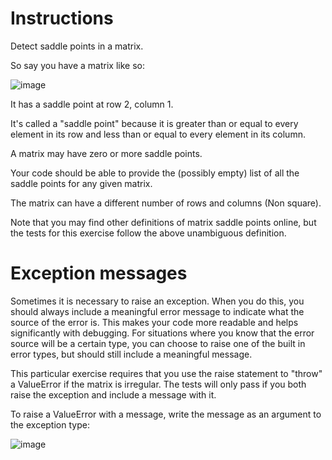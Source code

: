 # Instructions
Detect saddle points in a matrix.

So say you have a matrix like so:

![image](https://user-images.githubusercontent.com/54405665/206939685-c59cd462-189b-438b-b110-843105a741df.png)

It has a saddle point at row 2, column 1.

It's called a "saddle point" because it is greater than or equal to every element in its row and less than or equal to every element in its column.

A matrix may have zero or more saddle points.

Your code should be able to provide the (possibly empty) list of all the saddle points for any given matrix.

The matrix can have a different number of rows and columns (Non square).

Note that you may find other definitions of matrix saddle points online, but the tests for this exercise follow the above unambiguous definition.

# Exception messages
Sometimes it is necessary to raise an exception. When you do this, you should always include a meaningful error message to indicate what the source of the error is. This makes your code more readable and helps significantly with debugging. For situations where you know that the error source will be a certain type, you can choose to raise one of the built in error types, but should still include a meaningful message.

This particular exercise requires that you use the raise statement to "throw" a ValueError if the matrix is irregular. The tests will only pass if you both raise the exception and include a message with it.

To raise a ValueError with a message, write the message as an argument to the exception type:

![image](https://user-images.githubusercontent.com/54405665/206939735-917061d7-96e0-4e75-bf65-9c2021c0e56b.png)

